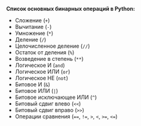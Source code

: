 
**Список основных бинарных операций в Python:**

- Сложение (`+`)
- Вычитание (`-`)
- Умножение (`*`)
- Деление (`/`)
- Целочисленное деление (`//`)
- Остаток от деления (`%`)
- Возведение в степень (`**`)
- Логическое И (`and`)
- Логическое ИЛИ (`or`)
- Логическое НЕ (`not`)
- Битовое И (`&`)
- Битовое ИЛИ (`|`)
- Битовое исключающее ИЛИ (`^`)
- Битовый сдвиг влево (`<<`)
- Битовый сдвиг вправо (`>>`)
- Операции сравнения (`==`, `!=`, `>`, `<`, `>=`, `<=`)


